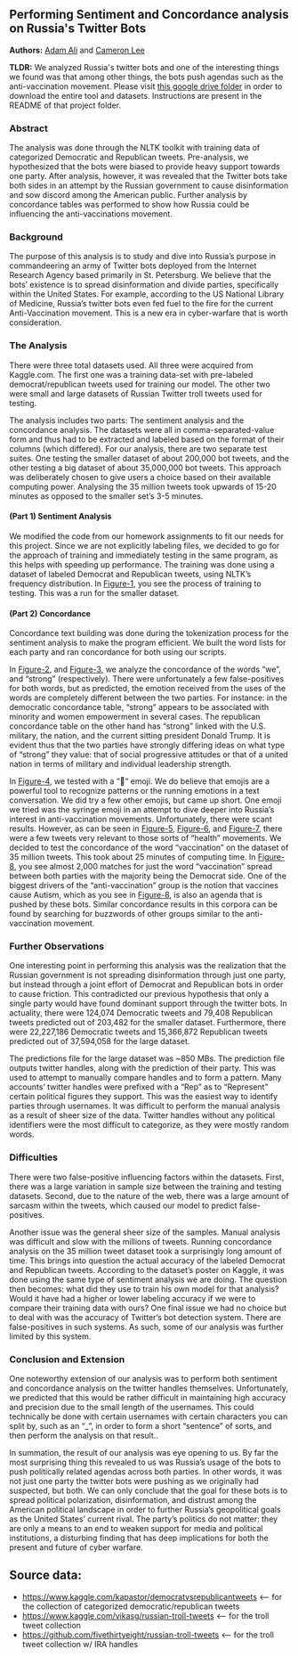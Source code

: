 ## Performing Sentiment and Concordance analysis on Russia's Twitter Bots

**Authors:** [Adam Ali](https://github.com/adam-a) and [Cameron Lee](https://github.com/cmnlee)

**TLDR:** We analyzed Russia's twitter bots and one of the interesting things we found was that among other things, the bots push agendas such as the anti-vaccination movement. Please visit [this google drive folder](https://drive.google.com/drive/folders/1YdP61uRxt10GlX3WXLQ_1aiEglZ28Wve?usp=sharing) in order to download the entire tool and datasets. Instructions are present in the README of that project folder.

### Abstract

The analysis was done through the NLTK toolkit with training data of categorized Democratic and Republican tweets. Pre-analysis, we hypothesized that the bots were biased to provide heavy support towards one party. After analysis, however, it was revealed that the Twitter bots take both sides in an attempt by the Russian government to cause disinformation and sow discord among the American public. Further analysis by concordance tables was performed to show how Russia could be influencing the anti-vaccinations movement.

### Background

The purpose of this analysis is to study and dive into Russia’s purpose in commandeering an army of Twitter bots deployed from the Internet Research Agency based primarily in St. Petersburg. We believe that the bots’ existence is to spread disinformation and divide parties, specifically within the United States. For example, according to the US National Library of Medicine, Russia’s twitter bots even fed fuel to the fire for the current Anti-Vaccination movement. This is a new era in cyber-warfare that is worth consideration.

### The Analysis

There were three total datasets used. All three were acquired from Kaggle.com.  The first one was a training data-set with pre-labeled democrat/republican tweets used for training our model. The other two were small and large datasets of Russian Twitter troll tweets used for testing.

 The analysis includes two parts: The sentiment analysis and the concordance analysis. The datasets were all in comma-separated-value form and thus had to be extracted and labeled based on the format of their columns (which differed). For our analysis, there are two separate test suites. One testing the smaller dataset of about 200,000 bot tweets, and the other testing a big dataset of about 35,000,000 bot tweets. This approach was deliberately chosen to give users a choice based on their available computing power. Analysing the 35 million tweets took upwards of 15-20 minutes as opposed to the smaller set’s 3-5 minutes. 

#### (Part 1) Sentiment Analysis

We modified the code from our homework assignments to fit our needs for this project. Since we are not explicitly labeling files, we decided to go for the approach of training and immediately testing in the same program, as this helps with speeding up performance. The training was done using a dataset of labeled Democrat and Republican tweets, using NLTK’s frequency distribution. In [Figure-1](https://drive.google.com/file/d/1OCciZ6QiVI9VwvVHCOuL8ZsMdvXfR3Ff/view?usp=sharing), you see the process of training to testing. This was a run for the smaller dataset.

#### (Part 2) Concordance

Concordance text building was done during the tokenization process for the sentiment analysis to make the program efficient. We built the word lists for each party and ran concordance for both using our scripts.

In [Figure-2](https://drive.google.com/file/d/1V42sbS2Y1W5IZxr-vpdrlAbdu6RKfHxB/view?usp=sharing), and [Figure-3](https://drive.google.com/file/d/1IdlcZ9sGsDFXE8czkIS9vVAyWRm1uHOZ/view?usp=sharing), we analyze the concordance of the words “we”, and “strong” (respectively). There were unfortunately a few false-positives for both words, but as predicted, the emotion received from the uses of the words are completely different between the two parties. For instance: in the democratic concordance table, “strong” appears to be associated with minority and women empowerment in several cases. The republican concordance table on the other hand has “strong” linked with the U.S. military, the nation, and the current sitting president Donald Trump. It is evident thus that the two parties have strongly differing ideas on what type of “strong” they value: that of social progressive attitudes or that of a united nation in terms of military and individual leadership strength.

In [Figure-4](https://drive.google.com/file/d/1NO3fmdmFb96KNIBUP8Cq_2RztGnULkM5/view?usp=sharing), we tested with a “💩“ emoji. We do believe that emojis are a powerful tool to recognize patterns or the running emotions in a text conversation.  We did try a few other emojis, but came up short. One emoji we tried was the syringe emoji in an attempt to dive deeper into Russia’s interest in anti-vaccination movements. Unfortunately, there were scant results. However,  as can be seen
in [Figure-5](https://drive.google.com/file/d/17Rhf7x5r9fvrjPTKk95LkP45QNI-m00s/view?usp=sharing), [Figure-6](https://drive.google.com/file/d/15xUj4zKjm3h6ltzjrm79FfLsHVBA6bIh/view?usp=sharing), and [Figure-7](https://drive.google.com/file/d/11doodFEc4uvHMWIQdr6BbPlt07jFLTLW/view?usp=sharing), there were a few tweets very relevant to those sorts of “health” movements. We decided to test the concordance of the word “vaccination” on the dataset of 35 million tweets. This took about 25 minutes of computing time. In [Figure-8](https://drive.google.com/file/d/1--t3jZv8PVLkQcfKA8v8ImRMdRPpgkol/view?usp=sharing), you see almost 2,000 matches for just the word “vaccination” spread between both parties with the majority being the Democrat side. One of the biggest drivers of the “anti-vaccination” group is the notion that vaccines cause Autism, which as you see in [Figure-8](https://drive.google.com/file/d/1--t3jZv8PVLkQcfKA8v8ImRMdRPpgkol/view?usp=sharing), is also an agenda that is pushed by these bots. Similar concordance results in this corpora can be found by searching for buzzwords of other groups similar to the anti-vaccination movement.

### Further Observations

One interesting point in performing this analysis was the realization that the Russian government is not spreading disinformation through just one party, but instead through a joint effort of Democrat and Republican bots in order to cause friction. This contradicted our previous hypothesis that only a single party would have found dominant support through the twitter bots. In actuality, there were 124,074 Democratic tweets and 79,408 Republican tweets predicted out of 203,482 for the smaller dataset. Furthermore, there were 22,227,186 Democratic tweets and 15,366,872 Republican tweets predicted out of 37,594,058 for the large dataset. 

The predictions file for the large dataset was ~850 MBs. The prediction file outputs twitter handles, along with the prediction of their party. This was used to attempt to manually compare handles and to form a pattern. Many accounts’ twitter handles were prefixed with a “Rep” as to “Represent” certain political figures they support. This was the easiest way to identify parties through usernames. It was difficult to perform the manual analysis as a result of sheer size of the data. Twitter handles without any political identifiers were the most difficult to categorize, as they were mostly random words. 

### Difficulties

There were two false-positive influencing factors within the datasets. First, there was a large variation in sample size between the training and testing datasets. Second, due to the nature of the web, there was a large amount of sarcasm within the tweets, which caused our model to predict false-positives.

Another issue was the general sheer size of the samples. Manual analysis was difficult and slow with the millions of tweets. Running concordance analysis on the 35 million tweet dataset took a surprisingly long amount of time.  This brings into question the actual accuracy of the labeled Democrat and Republican tweets. According to the dataset’s poster on Kaggle, it was done using the same type of sentiment analysis we are doing. The question then becomes: what did they use to train his own model for that analysis? Would it have had a higher or lower labeling accuracy if we were to compare their training data with ours? 
One final issue we had no choice but to deal with was the accuracy of Twitter’s bot detection system. There are false-positives in such systems. As such, some of our analysis was further limited by this system.

### Conclusion and Extension

One noteworthy extension of our analysis was to perform both sentiment and concordance analysis on the twitter handles themselves.  Unfortunately, we predicted that this would be rather difficult in maintaining high accuracy and precision due to the small length of the usernames. This could technically be done with certain usernames with certain characters you can split by, such as an “_”, in order to form a short “sentence” of sorts, and then perform the analysis on that result..

In summation, the result of our analysis was eye opening to us. By far the most surprising thing this revealed to us was Russia’s usage of the bots to push politically related agendas across both parties. In other words, it was not just one party the twitter bots were pushing as we originally had suspected, but both. We can only conclude that the goal for these bots is to spread political polarization, disinformation, and distrust among the American political landscape in order to further Russia’s geopolitical goals as the United States’ current rival. The party’s politics do not matter: they are only a means to an end to weaken support for media and political institutions, a disturbing finding that has deep implications for both the present and future of cyber warfare.

## Source data:

- https://www.kaggle.com/kapastor/democratvsrepublicantweets <-- for the collection of categorized democratic/republican tweets
- https://www.kaggle.com/vikasg/russian-troll-tweets <-- for the troll tweet collection
- https://github.com/fivethirtyeight/russian-troll-tweets <-- for the troll tweet collection w/ IRA handles

